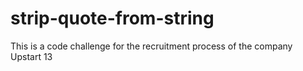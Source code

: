 # strip-quote-from-string
This is a code challenge for the recruitment process of the company Upstart 13
